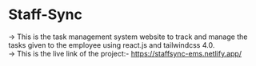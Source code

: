 # Staff-Sync

-> This is the task management system website to track and manage the tasks given to the employee using react.js and tailwindcss 4.0. <br/>
-> This is the live link of the project:- https://staffsync-ems.netlify.app/
